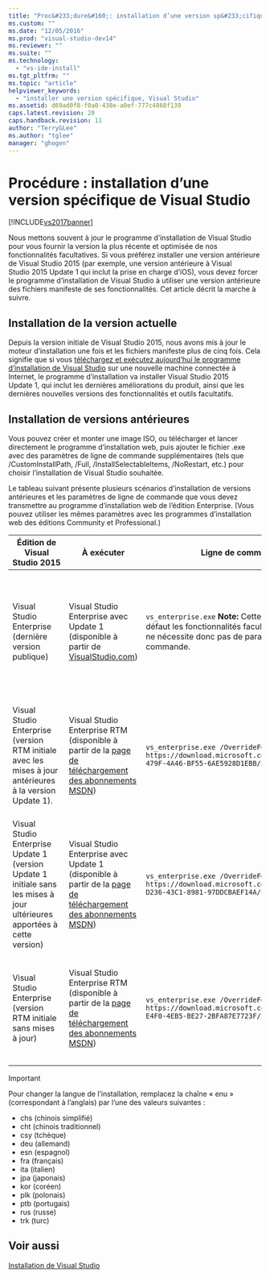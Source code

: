 ```yaml
---
title: "Proc&#233;dure&#160;: installation d’une version sp&#233;cifique de Visual Studio | Microsoft Docs"
ms.custom: ""
ms.date: "12/05/2016"
ms.prod: "visual-studio-dev14"
ms.reviewer: ""
ms.suite: ""
ms.technology: 
  - "vs-ide-install"
ms.tgt_pltfrm: ""
ms.topic: "article"
helpviewer_keywords: 
  - "installer une version spécifique, Visual Studio"
ms.assetid: d69ad0f8-f0a0-438e-a0ef-777c4868f139
caps.latest.revision: 20
caps.handback.revision: 11
author: "TerryGLee"
ms.author: "tglee"
manager: "ghogen"
---
```

# Proc&#233;dure&#160;: installation d’une version sp&#233;cifique de Visual Studio
[!INCLUDE[vs2017banner](../code-quality/includes/vs2017banner.md)]

Nous mettons souvent à jour le programme d’installation de Visual Studio pour vous fournir la version la plus récente et optimisée de nos fonctionnalités facultatives.  Si vous préférez installer une version antérieure de Visual Studio 2015 \(par exemple, une version antérieure à Visual Studio 2015 Update 1 qui inclut la prise en charge d’iOS\), vous devez forcer le programme d’installation de Visual Studio à utiliser une version antérieure des fichiers manifeste de ses fonctionnalités. Cet article décrit la marche à suivre.  
  
## Installation de la version actuelle  
 Depuis la version initiale de Visual Studio 2015, nous avons mis à jour le moteur d’installation une fois et les fichiers manifeste plus de cinq fois.  Cela signifie que si vous [téléchargez et exécutez aujourd’hui le programme d’installation de Visual Studio](https://www.visualstudio.com/downloads/download-visual-studio-vs) sur une nouvelle machine connectée à Internet, le programme d’installation va installer Visual Studio 2015 Update 1, qui inclut les dernières améliorations du produit, ainsi que les dernières nouvelles versions des fonctionnalités et outils facultatifs.  
  
## Installation de versions antérieures  
 Vous pouvez créer et monter une image ISO, ou télécharger et lancer directement le programme d’installation web, puis ajouter le fichier .exe avec des paramètres de ligne de commande supplémentaires \(tels que \/CustomInstallPath, \/Full, \/InstallSelectableItems, \/NoRestart, etc.\) pour choisir l’installation de Visual Studio souhaitée.  
  
 Le tableau suivant présente plusieurs scénarios d’installation de versions antérieures et les paramètres de ligne de commande que vous devez transmettre au programme d’installation web de l’édition Enterprise. \(Vous pouvez utiliser les mêmes paramètres avec les programmes d’installation web des éditions Community et Professional.\)  
  
|Édition de Visual Studio 2015|À exécuter|Ligne de commande à utiliser|Action du programme d’installation|  
|-----------------------------------|----------------|----------------------------------|----------------------------------------|  
|Visual Studio Enterprise \(dernière version publique\)|Visual Studio Enterprise avec Update 1 \(disponible à partir de [VisualStudio.com](https://www.visualstudio.com/en-us/products/vs-2015-product-editions.aspx)\)|`vs_enterprise.exe` **Note:**  Cette installation fournit par défaut les fonctionnalités facultatives les plus récentes. Elle ne nécessite donc pas de paramètres de ligne de commande.|Le programme d’installation de Visual Studio utilise la dernière version du fichier feed.xml et installe les fichiers les plus récents.|  
|Visual Studio Enterprise \(version RTM initiale avec les mises à jour antérieures à la version Update 1\).|Visual Studio Enterprise RTM \(disponible à partir de la [page de téléchargement des abonnements MSDN](https://msdn.microsoft.com/en-us/subscriptions/downloads/)\)|`vs_enterprise.exe /OverrideFeedURI https://download.microsoft.com/download/3/6/1/36188D5F-479F-4A46-BF55-6AE5928D1EBB/20151102.3/enu/feed.xml`|Le programme d’installation de Visual Studio utilise le fichier feed.xml qui était disponible avant la version Update 1.|  
|Visual Studio Enterprise Update 1 \(version Update 1 initiale sans les mises à jour ultérieures apportées à cette version\)|Visual Studio Enterprise avec Update 1 \(disponible à partir de la [page de téléchargement des abonnements MSDN](https://msdn.microsoft.com/en-us/subscriptions/downloads/)\)|`vs_enterprise.exe /OverrideFeedURI https://download.microsoft.com/download/3/2/A/32A1974F-D236-43C1-8981-97DDCBAEF14A/20151201.1/enu/feed.xml`|Le programme d’installation de Visual Studio utilise le fichier feed.xml qui était disponible dans la version Update 1.|  
|Visual Studio Enterprise \(version RTM initiale sans mises à jour\)|Visual Studio Enterprise RTM \(disponible à partir de la [page de téléchargement des abonnements MSDN](https://msdn.microsoft.com/en-us/subscriptions/downloads/)\)|`vs_enterprise.exe /OverrideFeedURI https://download.microsoft.com/download/5/7/B/57BF5016-E4F0-4EB5-BE27-2BFA87E7723F/20150713.1/enu/feed.xml`|Le programme d’installation de Visual Studio utilise le fichier feed.xml qui était disponible dans la version RTM.|  
  
> [!IMPORTANT]
>  Pour changer la langue de l’installation, remplacez la chaîne « enu » \(correspondant à l’anglais\) par l’une des valeurs suivantes :  
>   
>  -   chs \(chinois simplifié\)  
> -   cht \(chinois traditionnel\)  
> -   csy \(tchèque\)  
> -   deu \(allemand\)  
> -   esn \(espagnol\)  
> -   fra \(français\)  
> -   ita \(italien\)  
> -   jpa \(japonais\)  
> -   kor \(coréen\)  
> -   plk \(polonais\)  
> -   ptb \(portugais\)  
> -   rus \(russe\)  
> -   trk \(turc\)  
  
## Voir aussi  
 [Installation de Visual Studio](../Topic/Installing%20Visual%20Studio%202015.md)